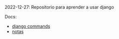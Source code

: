 2022-12-27: Repositorio para aprender a usar django

Docs:
* [django commands](django_commands.md)
* [notas](notes.md)